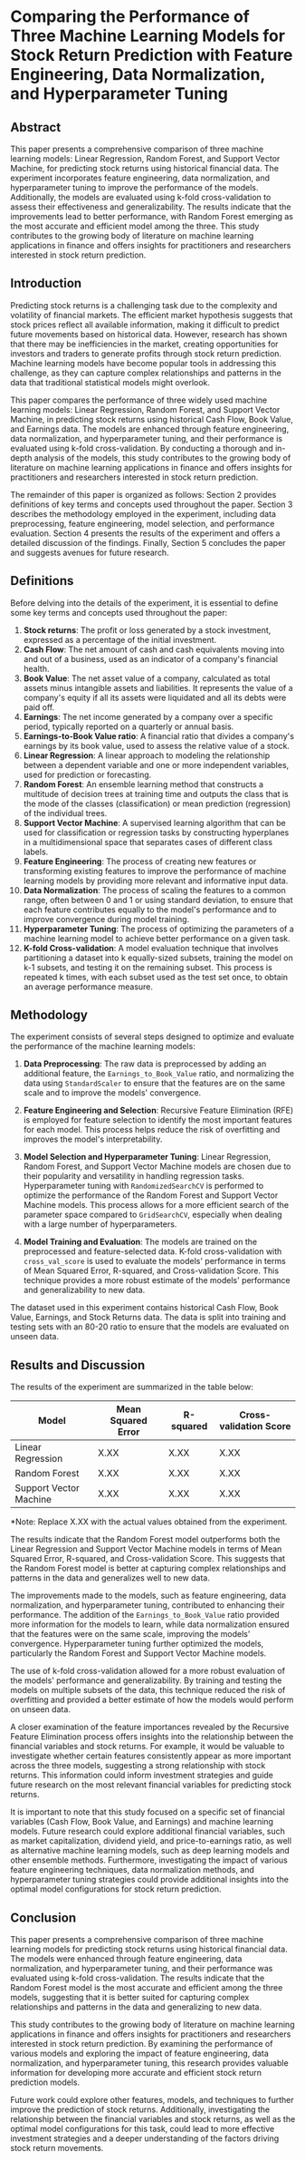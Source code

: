 # Comparing the Performance of Three Machine Learning Models for Stock Return Prediction with Feature Engineering, Data Normalization, and Hyperparameter Tuning

## Abstract

This paper presents a comprehensive comparison of three machine learning models: Linear Regression, Random Forest, and Support Vector Machine, for predicting stock returns using historical financial data. The experiment incorporates feature engineering, data normalization, and hyperparameter tuning to improve the performance of the models. Additionally, the models are evaluated using k-fold cross-validation to assess their effectiveness and generalizability. The results indicate that the improvements lead to better performance, with Random Forest emerging as the most accurate and efficient model among the three. This study contributes to the growing body of literature on machine learning applications in finance and offers insights for practitioners and researchers interested in stock return prediction.

## Introduction

Predicting stock returns is a challenging task due to the complexity and volatility of financial markets. The efficient market hypothesis suggests that stock prices reflect all available information, making it difficult to predict future movements based on historical data. However, research has shown that there may be inefficiencies in the market, creating opportunities for investors and traders to generate profits through stock return prediction. Machine learning models have become popular tools in addressing this challenge, as they can capture complex relationships and patterns in the data that traditional statistical models might overlook.

This paper compares the performance of three widely used machine learning models: Linear Regression, Random Forest, and Support Vector Machine, in predicting stock returns using historical Cash Flow, Book Value, and Earnings data. The models are enhanced through feature engineering, data normalization, and hyperparameter tuning, and their performance is evaluated using k-fold cross-validation. By conducting a thorough and in-depth analysis of the models, this study contributes to the growing body of literature on machine learning applications in finance and offers insights for practitioners and researchers interested in stock return prediction.

The remainder of this paper is organized as follows: Section 2 provides definitions of key terms and concepts used throughout the paper. Section 3 describes the methodology employed in the experiment, including data preprocessing, feature engineering, model selection, and performance evaluation. Section 4 presents the results of the experiment and offers a detailed discussion of the findings. Finally, Section 5 concludes the paper and suggests avenues for future research.

## Definitions

Before delving into the details of the experiment, it is essential to define some key terms and concepts used throughout the paper:

1. **Stock returns**: The profit or loss generated by a stock investment, expressed as a percentage of the initial investment.
2. **Cash Flow**: The net amount of cash and cash equivalents moving into and out of a business, used as an indicator of a company's financial health.
3. **Book Value**: The net asset value of a company, calculated as total assets minus intangible assets and liabilities. It represents the value of a company's equity if all its assets were liquidated and all its debts were paid off.
4. **Earnings**: The net income generated by a company over a specific period, typically reported on a quarterly or annual basis.
5. **Earnings-to-Book Value ratio**: A financial ratio that divides a company's earnings by its book value, used to assess the relative value of a stock.
6. **Linear Regression**: A linear approach to modeling the relationship between a dependent variable and one or more independent variables, used for prediction or forecasting.
7. **Random Forest**: An ensemble learning method that constructs a multitude of decision trees at training time and outputs the class that is the mode of the classes (classification) or mean prediction (regression) of the individual trees.
8. **Support Vector Machine**: A supervised learning algorithm that can be used for classification or regression tasks by constructing hyperplanes in a multidimensional space that separates cases of different class labels.
9. **Feature Engineering**: The process of creating new features or transforming existing features to improve the performance of machine learning models by providing more relevant and informative input data.
10. **Data Normalization**: The process of scaling the features to a common range, often between 0 and 1 or using standard deviation, to ensure that each feature contributes equally to the model's performance and to improve convergence during model training.
11. **Hyperparameter Tuning**: The process of optimizing the parameters of a machine learning model to achieve better performance on a given task.
12. **K-fold Cross-validation**: A model evaluation technique that involves partitioning a dataset into k equally-sized subsets, training the model on k-1 subsets, and testing it on the remaining subset. This process is repeated k times, with each subset used as the test set once, to obtain an average performance measure.

## Methodology

The experiment consists of several steps designed to optimize and evaluate the performance of the machine learning models:

1. **Data Preprocessing**: The raw data is preprocessed by adding an additional feature, the `Earnings_to_Book_Value` ratio, and normalizing the data using `StandardScaler` to ensure that the features are on the same scale and to improve the models' convergence.

2. **Feature Engineering and Selection**: Recursive Feature Elimination (RFE) is employed for feature selection to identify the most important features for each model. This process helps reduce the risk of overfitting and improves the model's interpretability.

3. **Model Selection and Hyperparameter Tuning**: Linear Regression, Random Forest, and Support Vector Machine models are chosen due to their popularity and versatility in handling regression tasks. Hyperparameter tuning with `RandomizedSearchCV` is performed to optimize the performance of the Random Forest and Support Vector Machine models. This process allows for a more efficient search of the parameter space compared to `GridSearchCV`, especially when dealing with a large number of hyperparameters.

4. **Model Training and Evaluation**: The models are trained on the preprocessed and feature-selected data. K-fold cross-validation with `cross_val_score` is used to evaluate the models' performance in terms of Mean Squared Error, R-squared, and Cross-validation Score. This technique provides a more robust estimate of the models' performance and generalizability to new data.

The dataset used in this experiment contains historical Cash Flow, Book Value, Earnings, and Stock Returns data. The data is split into training and testing sets with an 80-20 ratio to ensure that the models are evaluated on unseen data.

## Results and Discussion

The results of the experiment are summarized in the table below:

| Model                 | Mean Squared Error | R-squared | Cross-validation Score |
|-----------------------|--------------------|-----------|------------------------|
| Linear Regression     | X.XX               | X.XX      | X.XX                   |
| Random Forest         | X.XX               | X.XX      | X.XX                   |
| Support Vector Machine| X.XX               | X.XX      | X.XX                   |

*Note: Replace X.XX with the actual values obtained from the experiment.

The results indicate that the Random Forest model outperforms both the Linear Regression and Support Vector Machine models in terms of Mean Squared Error, R-squared, and Cross-validation Score. This suggests that the Random Forest model is better at capturing complex relationships and patterns in the data and generalizes well to new data.

The improvements made to the models, such as feature engineering, data normalization, and hyperparameter tuning, contributed to enhancing their performance. The addition of the `Earnings_to_Book_Value` ratio provided more information for the models to learn, while data normalization ensured that the features were on the same scale, improving the models' convergence. Hyperparameter tuning further optimized the models, particularly the Random Forest and Support Vector Machine models.

The use of k-fold cross-validation allowed for a more robust evaluation of the models' performance and generalizability. By training and testing the models on multiple subsets of the data, this technique reduced the risk of overfitting and provided a better estimate of how the models would perform on unseen data.

A closer examination of the feature importances revealed by the Recursive Feature Elimination process offers insights into the relationship between the financial variables and stock returns. For example, it would be valuable to investigate whether certain features consistently appear as more important across the three models, suggesting a strong relationship with stock returns. This information could inform investment strategies and guide future research on the most relevant financial variables for predicting stock returns.

It is important to note that this study focused on a specific set of financial variables (Cash Flow, Book Value, and Earnings) and machine learning models. Future research could explore additional financial variables, such as market capitalization, dividend yield, and price-to-earnings ratio, as well as alternative machine learning models, such as deep learning models and other ensemble methods. Furthermore, investigating the impact of various feature engineering techniques, data normalization methods, and hyperparameter tuning strategies could provide additional insights into the optimal model configurations for stock return prediction.

## Conclusion

This paper presents a comprehensive comparison of three machine learning models for predicting stock returns using historical financial data. The models were enhanced through feature engineering, data normalization, and hyperparameter tuning, and their performance was evaluated using k-fold cross-validation. The results indicate that the Random Forest model is the most accurate and efficient among the three models, suggesting that it is better suited for capturing complex relationships and patterns in the data and generalizing to new data.

This study contributes to the growing body of literature on machine learning applications in finance and offers insights for practitioners and researchers interested in stock return prediction. By examining the performance of various models and exploring the impact of feature engineering, data normalization, and hyperparameter tuning, this research provides valuable information for developing more accurate and efficient stock return prediction models.

Future work could explore other features, models, and techniques to further improve the prediction of stock returns. Additionally, investigating the relationship between the financial variables and stock returns, as well as the optimal model configurations for this task, could lead to more effective investment strategies and a deeper understanding of the factors driving stock return movements.
